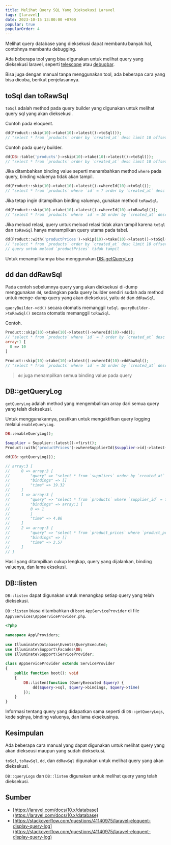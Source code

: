 ```yaml
---
title: Melihat Query SQL Yang Dieksekusi Laravel
tags: [laravel]
date: 2023-10-15 13:00:00 +0700
popular: true
popularOrder: 4
---
```


Melihat query database yang dieksekusi dapat membantu banyak hal, contohnya membantu debugging.

<!--more-->

Ada beberapa tool yang bisa digunakan untuk melihat query yang dieksekusi laravel, seperti [telescope](https://laravel.com/docs/10.x/telescope) atau [debugbar](https://github.com/barryvdh/laravel-debugbar).

Bisa juga dengan manual tanpa menggunakan tool, ada beberapa cara yang bisa dicoba, berikut penjelasannya.

## toSql dan toRawSql

`toSql` adalah method pada query builder yang digunakan untuk melihat query sql yang akan dieksekusi.

Contoh pada eloquent.

```php
dd(Product::skip(10)->take(10)->latest()->toSql());
// "select * from `products` order by `created_at` desc limit 10 offset 10"
```

Contoh pada query builder.

```php
dd(DB::table('products')->skip(10)->take(10)->latest()->toSql());
// "select * from `products` order by `created_at` desc limit 10 offset 10"
```

Jika ditambahkan binding value seperti menambahkan method `where` pada query, binding valuenya tidak akan tampil.

```php
dd(Product::skip(10)->take(10)->latest()->whereId(10)->toSql());
// "select * from `products` where `id` = ? order by `created_at` desc limit 10 offset 10"
```

Jika tetap ingin ditampilkan binding valuenya, gunakan method `toRawSql`.

```php
dd(Product::skip(10)->take(10)->latest()->whereId(10)->toRawSql());
// "select * from `products` where `id` = 10 order by `created_at` desc limit 10 offset 10"
```

Jika meload relasi, query untuk meload relasi tidak akan tampil karena `toSql` dan `toRawSql` hanya menampilkan query utama pada tabel.

```php
dd(Product::with('productPrices')->skip(10)->take(10)->latest()->toSql());
// "select * from `products` order by `created_at` desc limit 10 offset 10"
// query untuk meload `productPrices` tidak tampil
```

Untuk menampilkannya bisa menggunakan [DB::getQueryLog](#DB::getQueryLog)

## dd dan ddRawSql

Pada contoh sebelumnya query yang akan dieksekusi di-dump menggunakan `dd`, sedangkan pada query builder sendiri sudah ada method untuk menge-dump query yang akan dieksekusi, yaitu `dd` dan `ddRawSql`.

`queryBuilder->dd()` secara otomatis memanggil `toSql`. `queryBuilder->toRawSql()` secara otomatis memanggil `toRawSql`.

Contoh.

```php
Product::skip(10)->take(10)->latest()->whereId(10)->dd();
// "select * from `products` where `id` = ? order by `created_at` desc limit 10 offset 10" 
array:1 [
  0 => 10
]
```

```php
Product::skip(10)->take(10)->latest()->whereId(10)->ddRawSql();
// "select * from `products` where `id` = 10 order by `created_at` desc limit 10 offset 10"
```

> `dd` juga menampilkan semua binding value pada query

## DB::getQueryLog

`getQueryLog` adalah method yang mengembalikan array dari semua query yang telah dieksekusi.

Untuk menggunakannya, pastikan untuk mengaktifkan query logging melalui `enableQueryLog`.

```php
DB::enableQueryLog();

$supplier = Supplier::latest()->first();
Product::with('productPrices')->whereSupplierId($supplier->id)->latest()->get();

dd(DB::getQueryLog());

// array:3 [
//     0 => array:3 [
//         "query" => "select * from `suppliers` order by `created_at` desc limit 1"
//         "bindings" => []
//         "time" => 19.32
//     ]
//     1 => array:3 [
//         "query" => "select * from `products` where `supplier_id` = ? order by `created_at` desc"
//         "bindings" => array:1 [
//         0 => 1
//         ]
//         "time" => 4.86
//     ]
//     2 => array:3 [
//         "query" => "select * from `product_prices` where `product_prices`.`product_id` in (1, 2)"
//         "bindings" => []
//         "time" => 3.57
//     ]
// ]
```

Hasil yang ditampilkan cukup lengkap, query yang dijalankan, binding valuenya, dan lama eksekusi.

## DB::listen

`DB::listen` dapat digunakan untuk menangkap setiap query yang telah dieksekusi.

`DB::listen` biasa ditambahkan di `boot` `AppServiceProvider` di file `App\Services\AppServiceProvider.php`.

```php
<?php
 
namespace App\Providers;
 
use Illuminate\Database\Events\QueryExecuted;
use Illuminate\Support\Facades\DB;
use Illuminate\Support\ServiceProvider;
 
class AppServiceProvider extends ServiceProvider
{
    public function boot(): void
    {
        DB::listen(function (QueryExecuted $query) {
            dd($query->sql, $query->bindings, $query->time)
        });
    }
}
```

Informasi tentang query yang didapatkan sama seperti di `DB::getQueryLogs`, kode sqlnya, binding valuenya, dan lama eksekusinya.

## Kesimpulan

Ada beberapa cara manual yang dapat digunakan untuk melihat query yang akan diekseusi maupun yang sudah dieksekusi.

`toSql`, `toRawSql`, `dd`, dan `ddRawSql` digunakan untuk melihat query yang akan dieksekusi.

`DB::queryLogs` dan `DB::listen` digunakan untuk melihat query yang telah dieksekusi.

## Sumber

- [https://laravel.com/docs/10.x/database](https://laravel.com/docs/10.x/database)
- [https://stackoverflow.com/questions/41140975/laravel-eloquent-display-query-log](https://stackoverflow.com/questions/41140975/laravel-eloquent-display-query-log)